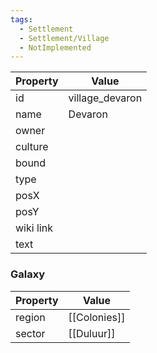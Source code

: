 ```yaml
---
tags:
  - Settlement
  - Settlement/Village
  - NotImplemented
---
```


| Property  | Value           |
| --------- | --------------- |
| id        | village_devaron |
| name      | Devaron         |
| owner     |                 |
| culture   |                 |
| bound     |                 |
| type      |                 |
| posX      |                 |
| posY      |                 |
| wiki link |                 |
| text      |                 |

### Galaxy
| Property | Value        |
| -------- | ------------ |
| region   | [[Colonies]] |
| sector   | [[Duluur]]   |
